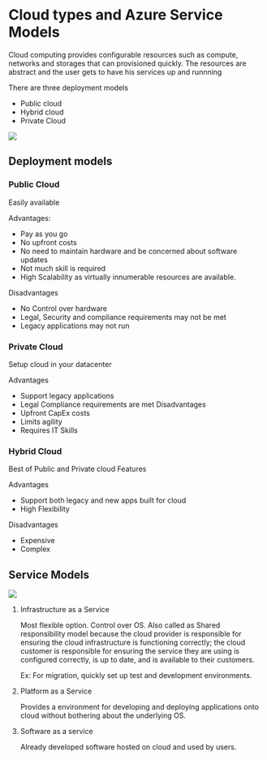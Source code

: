 # Cloud types and Azure Service Models

Cloud computing provides configurable resources such as compute, networks and storages that can provisioned quickly. The resources are abstract and the user gets to have his services up and runnning

There are three deployment models

- Public cloud
- Hybrid cloud
- Private Cloud

![](https://docs.microsoft.com/en-us/learn/modules/align-requirements-in-azure/media/2-cloud-deployment.png)

## Deployment models

### Public Cloud

Easily available

Advantages:

- Pay as you go
- No upfront costs
- No need to maintain hardware and be concerned about software updates
- Not much skill is required
- High Scalability as virtually innumerable resources are available.

Disadvantages

- No Control over hardware
- Legal, Security and compliance requirements may not be met
- Legacy applications may not run

### Private Cloud

Setup cloud in your datacenter

Advantages

- Support legacy applications
- Legal Compliance requirements are met
  Disadvantages
- Upfront CapEx costs
- Limits agility
- Requires IT Skills

### Hybrid Cloud

Best of Public and Private cloud Features

Advantages

- Support both legacy and new apps built for cloud
- High Flexibility

Disadvantages

- Expensive
- Complex

## Service Models

![](https://docs.microsoft.com/en-us/learn/modules/align-requirements-in-azure/media/3-shared-responsibility.png)

1.  Infrastructure as a Service

    Most flexible option. Control over OS. Also called as Shared responsibility model because the cloud provider is responsible for ensuring the cloud infrastructure is functioning correctly; the cloud customer is responsible for ensuring the service they are using is configured correctly, is up to date, and is available to their customers.

    Ex: For migration, quickly set up test and development environments.

2.  Platform as a Service

    Provides a environment for developing and deploying applications onto cloud without bothering about the underlying OS.

3.  Software as a service

    Already developed software hosted on cloud and used by users.
